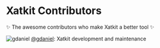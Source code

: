# Xatkit Contributors

✨ The awesome contributors who make Xatkit a better tool ✨

![gdaniel](https://avatars1.githubusercontent.com/u/6516281?size=16) [@gdaniel](https://github.com/gdaniel): Xatkit development and maintenance

